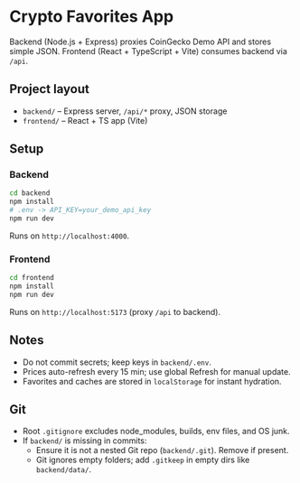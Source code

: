 # Crypto Favorites App

Backend (Node.js + Express) proxies CoinGecko Demo API and stores simple JSON. Frontend (React + TypeScript + Vite) consumes backend via `/api`.

## Project layout
- `backend/` – Express server, `/api/*` proxy, JSON storage
- `frontend/` – React + TS app (Vite)

## Setup
### Backend
```bash
cd backend
npm install
# .env -> API_KEY=your_demo_api_key
npm run dev
```
Runs on `http://localhost:4000`.

### Frontend
```bash
cd frontend
npm install
npm run dev
```
Runs on `http://localhost:5173` (proxy `/api` to backend).

## Notes
- Do not commit secrets; keep keys in `backend/.env`.
- Prices auto-refresh every 15 min; use global Refresh for manual update.
- Favorites and caches are stored in `localStorage` for instant hydration.

## Git
- Root `.gitignore` excludes node_modules, builds, env files, and OS junk.
- If `backend/` is missing in commits:
  - Ensure it is not a nested Git repo (`backend/.git`). Remove if present.
  - Git ignores empty folders; add `.gitkeep` in empty dirs like `backend/data/`.
